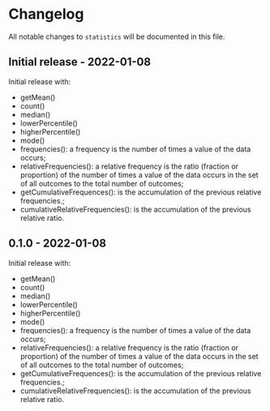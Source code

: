# Changelog

All notable changes to `statistics` will be documented in this file.

## Initial release - 2022-01-08

Initial release with:

- getMean()
- count()
- median()
- lowerPercentile()
- higherPercentile()
- mode()
- frequencies(): a frequency is the number of times a value of the data occurs;
- relativeFrequencies(): a relative frequency is the ratio (fraction or proportion) of the number of times a value of the data occurs in the set of all outcomes to the total number of outcomes;
- getCumulativeFrequences(): is the accumulation of the previous relative frequencies.;
- cumulativeRelativeFrequencies(): is the accumulation of the previous relative ratio.

## 0.1.0 - 2022-01-08

Initial release with:

- getMean()
- count()
- median()
- lowerPercentile()
- higherPercentile()
- mode()
- frequencies(): a frequency is the number of times a value of the data occurs;
- relativeFrequencies(): a relative frequency is the ratio (fraction or proportion) of the number of times a value of the data occurs in the set of all outcomes to the total number of outcomes;
- getCumulativeFrequences(): is the accumulation of the previous relative frequencies.;
- cumulativeRelativeFrequencies(): is the accumulation of the previous relative ratio.
